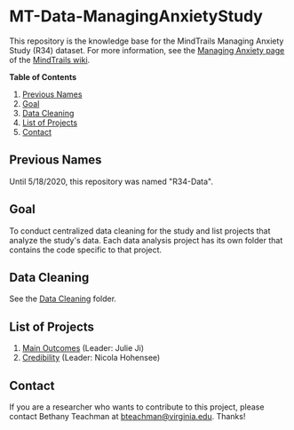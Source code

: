 # MT-Data-ManagingAnxietyStudy

This repository is the knowledge base for the MindTrails Managing Anxiety Study (R34) dataset. For more information, see the [Managing Anxiety page](https://sites.google.com/a/virginia.edu/mindtrails-wiki/studies/managinganxiety) of the [MindTrails wiki](https://sites.google.com/a/virginia.edu/mindtrails-wiki/studies/managinganxiety).

**Table of Contents**
1. [Previous Names](#previous-names)
2. [Goal](#goal)
3. [Data Cleaning](#data-cleaning)
4. [List of Projects](#list-of-projects)
5. [Contact](#contact)

## Previous Names
Until 5/18/2020, this repository was named "R34-Data".

## Goal
To conduct centralized data cleaning for the study and list projects that analyze the study's data. Each data analysis project has its own folder that contains the code specific to that project.

## Data Cleaning
See the [Data Cleaning](https://github.com/TeachmanLab/R34-Data/tree/master/Data%20Cleaning) folder.

## List of Projects
1. [Main Outcomes](https://github.com/TeachmanLab/R34-Data/tree/master/Main%20Outcomes) (Leader: Julie Ji)
2. [Credibility](https://github.com/TeachmanLab/R34-Data/tree/master/Credibility) (Leader: Nicola Hohensee)

## Contact
If you are a researcher who wants to contribute to this project, please contact Bethany Teachman at bteachman@virginia.edu. Thanks!